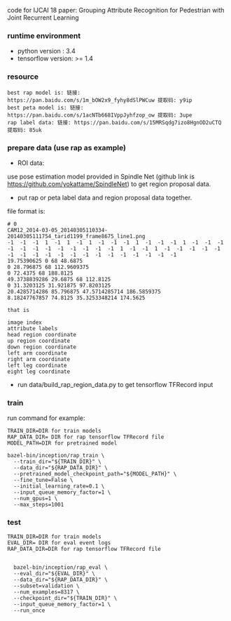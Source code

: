
code for IJCAI 18 paper: Grouping Attribute Recognition for Pedestrian with Joint Recurrent Learning

### runtime environment

- python version : 3.4
- tensorflow version: >= 1.4

### resource
    best rap model is: 链接: https://pan.baidu.com/s/1m_bOW2x9_fyhy8dSlPWCuw 提取码: y9ip 
    best peta model is: 链接: https://pan.baidu.com/s/1acNTb668IVppJyhfzop_ow 提取码: 3upe
    rap label data: 链接: https://pan.baidu.com/s/15MRSqdg7izo8HgnOD2uCTQ 提取码: 85uk 

### prepare data (use rap as example)
- ROI data: 

use pose estimation model provided in Spindle Net (github link is https://github.com/yokattame/SpindleNet)  to get region proposal data.
    
- put rap or peta label data and region proposal data together.

file format is:

    # 0 
    CAM12_2014-03-05_20140305110334-20140305111754_tarid1199_frame8675_line1.png
    -1  -1  -1  1  -1  1  -1  1  -1  -1  -1  1  -1  -1  -1  1  -1  -1  -1  -1  -1  -1  -1  -1  -1  -1  -1  -1  1  -1  -1  1  -1  -1  -1  -1  -1  -1  -1  -1  -1  -1  -1  -1  -1  -1  -1  -1  -1  -1  -1
    19.75390625 0 68 48.6875
    0 28.796875 68 112.9609375
    0 72.4375 68 188.8125
    49.3738839286 29.6875 68 112.8125
    0 31.3203125 31.921875 97.8203125
    20.4285714286 85.796875 47.5714285714 186.5859375
    8.18247767857 74.8125 35.3253348214 174.5625
    
    that is
    
    image index
    attribute labels
    head region coordinate
    up region coordinate
    down region coordinate
    left arm coordinate
    right arm coordinate
    left leg coordinate
    eight leg coordinate
- run data/build_rap_region_data.py to get tensorflow TFRecord input


### train

run command for example:

    TRAIN_DIR=DIR for train models
    RAP_DATA_DIR= DIR for rap tensorflow TFRecord file
    MODEL_PATH=DIR for pretrained model
    
    bazel-bin/inception/rap_train \
      --train_dir="${TRAIN_DIR}" \
      --data_dir="${RAP_DATA_DIR}" \
      --pretrained_model_checkpoint_path="${MODEL_PATH}" \
      --fine_tune=False \
      --initial_learning_rate=0.1 \
      --input_queue_memory_factor=1 \
      --num_gpus=1 \
      --max_steps=1001
      
### test
        
    TRAIN_DIR=DIR for train models
    EVAL_DIR= DIR for eval event logs
    RAP_DATA_DIR=DIR for rap tensorflow TFRecord file

        
      bazel-bin/inception/rap_eval \
      --eval_dir="${EVAL_DIR}" \
      --data_dir="${RAP_DATA_DIR}" \
      --subset=validation \
      --num_examples=8317 \
      --checkpoint_dir="${TRAIN_DIR}" \
      --input_queue_memory_factor=1 \
      --run_once
      


